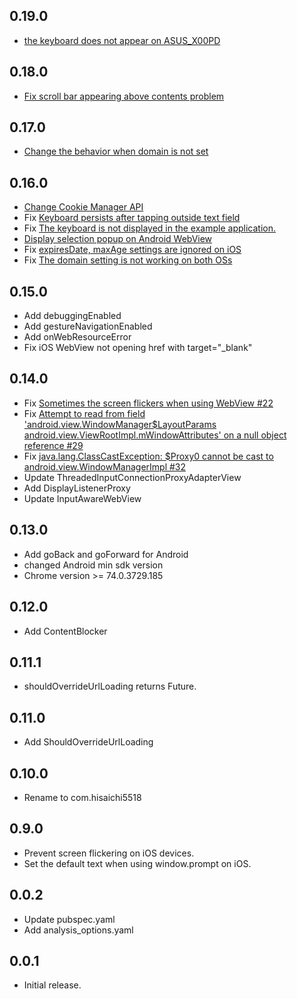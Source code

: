 ## 0.19.0

- [the keyboard does not appear on ASUS_X00PD](https://github.com/hisaichi5518/native_webview/pull/58)

## 0.18.0

- [Fix scroll bar appearing above contents problem](https://github.com/hisaichi5518/native_webview/pull/56)

## 0.17.0

- [Change the behavior when domain is not set](https://github.com/hisaichi5518/native_webview/pull/53)

## 0.16.0

- [Change Cookie Manager API](https://github.com/hisaichi5518/native_webview/pull/52)
- Fix [Keyboard persists after tapping outside text field](https://github.com/flutter/flutter/issues/36478#issuecomment-623542124)
- Fix [The keyboard is not displayed in the example application.](https://github.com/hisaichi5518/native_webview/pull/45)
- [Display selection popup on Android WebView](https://github.com/hisaichi5518/native_webview/pull/48)
- Fix [expiresDate, maxAge settings are ignored on iOS](https://github.com/hisaichi5518/native_webview/pull/50)
- Fix [The domain setting is not working on both OSs](https://github.com/hisaichi5518/native_webview/pull/50)

## 0.15.0

- Add debuggingEnabled
- Add gestureNavigationEnabled
- Add onWebResourceError
- Fix iOS WebView not opening href with target="\_blank"

## 0.14.0

- Fix [Sometimes the screen flickers when using WebView #22](https://github.com/hisaichi5518/native_webview/issues/22)
- Fix [Attempt to read from field 'android.view.WindowManager$LayoutParams android.view.ViewRootImpl.mWindowAttributes' on a null object reference #29](https://github.com/hisaichi5518/native_webview/issues/29)
- Fix [java.lang.ClassCastException: $Proxy0 cannot be cast to android.view.WindowManagerImpl #32](https://github.com/hisaichi5518/native_webview/pull/32)
- Update ThreadedInputConnectionProxyAdapterView
- Add DisplayListenerProxy
- Update InputAwareWebView

## 0.13.0

- Add goBack and goForward for Android
- changed Android min sdk version
- Chrome version >= 74.0.3729.185

## 0.12.0

- Add ContentBlocker

## 0.11.1

- shouldOverrideUrlLoading returns Future<ShouldOverrideUrlLoadingAction>.

## 0.11.0

- Add ShouldOverrideUrlLoading

## 0.10.0

- Rename to com.hisaichi5518

## 0.9.0

- Prevent screen flickering on iOS devices.
- Set the default text when using window.prompt on iOS.

## 0.0.2

- Update pubspec.yaml
- Add analysis_options.yaml

## 0.0.1

- Initial release.
